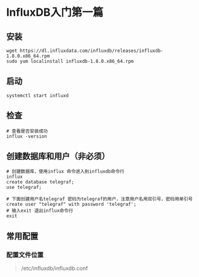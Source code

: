 # InfluxDB入门第一篇
## 安装
```Plain Text
wget https://dl.influxdata.com/influxdb/releases/influxdb-1.8.0.x86_64.rpm
sudo yum localinstall influxdb-1.8.0.x86_64.rpm
```
## 启动
```Plain Text
systemctl start influxd
```
## 检查
```Plain Text
# 查看是否安装成功  
influx -version
```
## 创建数据库和用户（非必须）
```Plain Text
# 创建数据库，使用influx 命令进入到influxdb命令行
influx
create database telegraf;
use telegraf;

# 下面创建用户名telegraf 密码为telegraf的用户，注意用户名用双引号，密码用单引号
create user "telegraf" with password 'telegraf';
# 输入exit 退出influx命令行
exit
```
## 常用配置
### 配置文件位置
> /etc/influxdb/influxdb.conf 